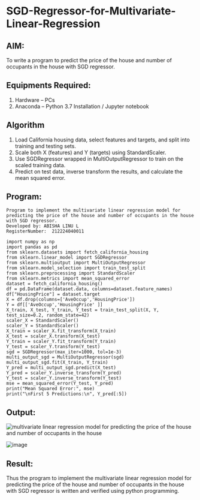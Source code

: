 # SGD-Regressor-for-Multivariate-Linear-Regression

## AIM:
To write a program to predict the price of the house and number of occupants in the house with SGD regressor.

## Equipments Required:
1. Hardware – PCs
2. Anaconda – Python 3.7 Installation / Jupyter notebook

## Algorithm
1. Load California housing data, select features and targets, and split into training and testing sets.
2. Scale both X (features) and Y (targets) using StandardScaler.
3. Use SGDRegressor wrapped in MultiOutputRegressor to train on the scaled training data.
4. Predict on test data, inverse transform the results, and calculate the mean squared error.

## Program:
```
Program to implement the multivariate linear regression model for predicting the price of the house and number of occupants in the house with SGD regressor.
Developed by: ABISHA LINU L
RegisterNumber:  212224040011
```
```
import numpy as np
import pandas as pd
from sklearn.datasets import fetch_california_housing
from sklearn.linear_model import SGDRegressor
from sklearn.multioutput import MultiOutputRegressor
from sklearn.model_selection import train_test_split
from sklearn.preprocessing import StandardScaler
from sklearn.metrics import mean_squared_error
dataset = fetch_california_housing()
df = pd.DataFrame(dataset.data, columns=dataset.feature_names)
df["HousingPrice"] = dataset.target
X = df.drop(columns=['AveOccup','HousingPrice'])
Y = df[['AveOccup','HousingPrice' ]]
X_train, X_test, Y_train, Y_test = train_test_split(X, Y, test_size=0.2, random_state=42)
scaler_X = StandardScaler()
scaler_Y = StandardScaler()
X_train = scaler_X.fit_transform(X_train)
X_test = scaler_X.transform(X_test)
Y_train = scaler_Y.fit_transform(Y_train)
Y_test = scaler_Y.transform(Y_test)
sgd = SGDRegressor(max_iter=1000, tol=1e-3)
multi_output_sgd = MultiOutputRegressor(sgd)
multi_output_sgd.fit(X_train, Y_train)
Y_pred = multi_output_sgd.predict(X_test)
Y_pred = scaler_Y.inverse_transform(Y_pred)
Y_test = scaler_Y.inverse_transform(Y_test)
mse = mean_squared_error(Y_test, Y_pred)
print("Mean Squared Error:", mse)
print("\nFirst 5 Predictions:\n", Y_pred[:5])
```
## Output:
![multivariate linear regression model for predicting the price of the house and number of occupants in the house](sam.png)

![image](https://github.com/user-attachments/assets/e8f2550f-5f5b-4076-b958-a573360a95df)

## Result:
Thus the program to implement the multivariate linear regression model for predicting the price of the house and number of occupants in the house with SGD regressor is written and verified using python programming.
